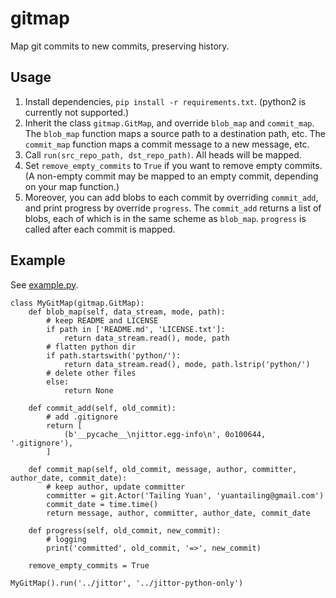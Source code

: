 # gitmap
Map git commits to new commits, preserving history.

## Usage

1. Install dependencies, `pip install -r requirements.txt`. (python2 is currently not supported.)
1. Inherit the class `gitmap.GitMap`, and override `blob_map` and `commit_map`. The `blob_map` function maps a source path to a destination path, etc. The `commit_map` function maps a commit message to a new message, etc.
1. Call `run(src_repo_path, dst_repo_path)`. All heads will be mapped.
1. Set `remove_empty_commits` to `True` if you want to remove empty commits. (A non-empty commit may be mapped to an empty commit, depending on your map function.)
1. Moreover, you can add blobs to each commit by overriding `commit_add`, and print progress by override `progress`. The `commit_add` returns a list of blobs, each of which is in the same scheme as `blob_map`. `progress` is called after each commit is mapped.

## Example

See [example.py](example.py).

```python3
class MyGitMap(gitmap.GitMap):
    def blob_map(self, data_stream, mode, path):
        # keep README and LICENSE
        if path in ['README.md', 'LICENSE.txt']:
            return data_stream.read(), mode, path
        # flatten python dir
        if path.startswith('python/'):
            return data_stream.read(), mode, path.lstrip('python/')
        # delete other files
        else:
            return None

    def commit_add(self, old_commit):
        # add .gitignore
        return [
            (b'__pycache__\njittor.egg-info\n', 0o100644, '.gitignore'),
        ]

    def commit_map(self, old_commit, message, author, committer, author_date, commit_date):
        # keep author, update committer
        committer = git.Actor('Tailing Yuan', 'yuantailing@gmail.com')
        commit_date = time.time()
        return message, author, committer, author_date, commit_date

    def progress(self, old_commit, new_commit):
        # logging
        print('committed', old_commit, '=>', new_commit)

    remove_empty_commits = True

MyGitMap().run('../jittor', '../jittor-python-only')
```
